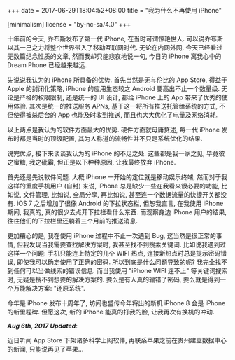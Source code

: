 +++
date = 2017-06-29T18:04:52+08:00
title = "我为什么不再使用 iPhone"

[minimalism]
    license = "by-nc-sa/4.0"
+++

十年前的今天, 乔布斯发布了第一代 iPhone, 在当时可谓惊艳世人.
可以说乔布斯以其一己之力将整个世界带入了移动互联网时代. 无论在内网外网,
今天已经看过无数篇纪念性质的文章, 然而我却只能悲哀地说一句, 今日的 iPhone
离我心中的 Dream Phone 已经越来越远.
<!--more-->

先说说我认为的 iPhone 所具备的优势. 首先当然是无与伦比的 App Store, 得益于 Apple
的封闭化策略, iPhone 的应用生态较之 Android 要高出不止一个数量级. 无论是严格的权限限制,
还是统一的 UI 设计, 都给 iPhone 上的 App 带来了优秀的使用体验. 其次是统一的推送服务 APNs,
基于这一将所有推送托管给系统的方式, 不但使得被杀后台的 App 也能及时收到推送,
而且也大大优化了电量及网络消耗.

以上两点是我认为的软件方面最大的优势. 硬件方面就毋庸赘述, 每一代 iPhone
发布时都是当时的顶级配置, 其为人称道的流畅性并不只是系统优化的结果.

说完优点, 接下来谈谈我认为的 iPhone 的不足之处. 这些都是我一家之见, 毕竟彼之蜜糖,
我之砒霜, 但正是以下种种原因, 让我最终放弃 iPhone.

首先还是先说软件问题. 大概 iPhone 一开始的定位就是移动娱乐终端, 然而对于我这样的重度手机用户
(自封) 来说, iPhone 总是缺少一些在我看来很必要的功能, 比如说, 文件管理, 比如说,
全局分享, 再比如说, 甚至连一个数据流量的快捷开关都没有. iOS 7 之后增加了很像 Android
的下拉状态栏, 但恕我直言, 在我使用 iPhone 期间, 我真的, 真的很少去点开下拉栏看什么东西.
而观察身边 iPhone 用户的结果, 往往他们的下拉栏里还躺着三个月前的推送消息.

更加糟心的是, 我在使用 iPhone 过程中不止一次遇到 Bug, 这当然是很正常的事情,
但我发现当我需要查找解决方案时, 我甚至找不到搜索关键词. 比如说我遇到过这样一个问题:
手机只能连上特定的几个 WIFI 热点, 连接新热点时总是提示密码错误, 即使我可以确定使用了正确的密码.
所以到底是什么问题导致的呢? 我完全找不到任何可以当做线索的错误信息. 而当我使用
"iPhone WIFI 连不上" 等关键词搜索时, 无疑是搜不到想要的解决方案的.
要么是有人真的输错了密码, 要么就是得到一个万能解决方案: "还原系统".

今年是 iPhone 发布十周年了, 坊间也盛传今年将出的新机 iPhone 8 会是 iPhone 的新里程碑.
但愿这次, 新的 iPhone 能真的打我的脸, 让我再次有换机的冲动.

***Aug 6th, 2017 Updated***:

近日听闻 App Store 下架诸多科学上网软件, 再联系苹果之前在贵州建立数据中心的新闻,
只能说再见了苹果...
